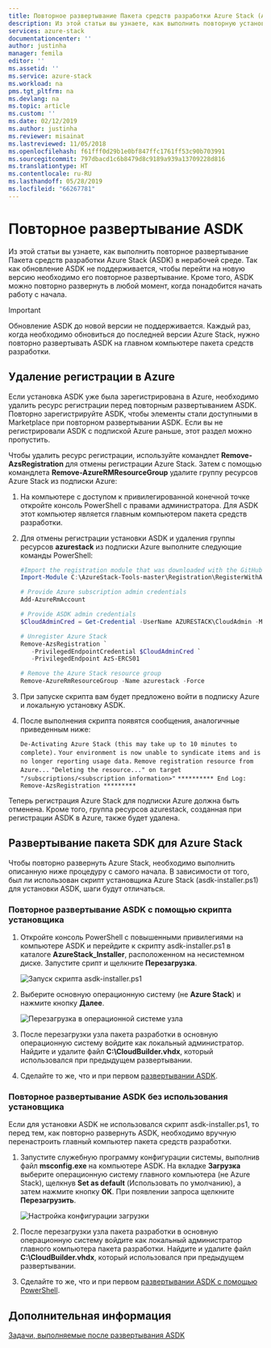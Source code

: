 ```yaml
---
title: Повторное развертывание Пакета средств разработки Azure Stack (ASDK) | Документация Майкрософт
description: Из этой статьи вы узнаете, как выполнить повторную установку ASDK.
services: azure-stack
documentationcenter: ''
author: justinha
manager: femila
editor: ''
ms.assetid: ''
ms.service: azure-stack
ms.workload: na
pms.tgt_pltfrm: na
ms.devlang: na
ms.topic: article
ms.custom: ''
ms.date: 02/12/2019
ms.author: justinha
ms.reviewer: misainat
ms.lastreviewed: 11/05/2018
ms.openlocfilehash: f61fff0d29b1e0bf847ffc1761ff53c90b703991
ms.sourcegitcommit: 797dbacd1c6b8479d8c9189a939a13709228d816
ms.translationtype: HT
ms.contentlocale: ru-RU
ms.lasthandoff: 05/28/2019
ms.locfileid: "66267781"
---
```

# <a name="redeploy-the-asdk"></a>Повторное развертывание ASDK
Из этой статьи вы узнаете, как выполнить повторное развертывание Пакета средств разработки Azure Stack (ASDK) в нерабочей среде. Так как обновление ASDK не поддерживается, чтобы перейти на новую версию необходимо его повторное развертывание. Кроме того, ASDK можно повторно развернуть в любой момент, когда понадобится начать работу с начала.

> [!IMPORTANT]
> Обновление ASDK до новой версии не поддерживается. Каждый раз, когда необходимо обновиться до последней версии Azure Stack, нужно повторно развертывать ASDK на главном компьютере пакета средств разработки.

## <a name="remove-azure-registration"></a>Удаление регистрации в Azure 
Если установка ASDK уже была зарегистрирована в Azure, необходимо удалить ресурс регистрации перед повторным развертыванием ASDK. Повторно зарегистрируйте ASDK, чтобы элементы стали доступными в Marketplace при повторном развертывании ASDK. Если вы не регистрировали ASDK с подпиской Azure раньше, этот раздел можно пропустить.

Чтобы удалить ресурс регистрации, используйте командлет **Remove-AzsRegistration** для отмены регистрации Azure Stack. Затем с помощью командлета **Remove-AzureRMResourceGroup** удалите группу ресурсов Azure Stack из подписки Azure:

1. На компьютере с доступом к привилегированной конечной точке откройте консоль PowerShell с правами администратора. Для ASDK этот компьютер является главным компьютером пакета средств разработки.

2. Для отмены регистрации установки ASDK и удаления группы ресурсов **azurestack** из подписки Azure выполните следующие команды PowerShell:

   ```powershell    
   #Import the registration module that was downloaded with the GitHub tools
   Import-Module C:\AzureStack-Tools-master\Registration\RegisterWithAzure.psm1

   # Provide Azure subscription admin credentials
   Add-AzureRmAccount

   # Provide ASDK admin credentials
   $CloudAdminCred = Get-Credential -UserName AZURESTACK\CloudAdmin -Message "Enter the cloud domain credentials to access the privileged endpoint"

   # Unregister Azure Stack
   Remove-AzsRegistration `
      -PrivilegedEndpointCredential $CloudAdminCred `
      -PrivilegedEndpoint AzS-ERCS01

   # Remove the Azure Stack resource group
   Remove-AzureRmResourceGroup -Name azurestack -Force
   ```

3. При запуске скрипта вам будет предложено войти в подписку Azure и локальную установку ASDK.
4. После выполнения скрипта появятся сообщения, аналогичные приведенным ниже:

    `De-Activating Azure Stack (this may take up to 10 minutes to complete).` `Your environment is now unable to syndicate items and is no longer reporting usage data.`
    `Remove registration resource from Azure...`
    `"Deleting the resource..." on target "/subscriptions/<subscription information>"`
    `********** End Log: Remove-AzsRegistration *********`



Теперь регистрация Azure Stack для подписки Azure должна быть отменена. Кроме того, группа ресурсов azurestack, созданная при регистрации ASDK в Azure, также будет удалена.

## <a name="deploy-the-asdk"></a>Развертывание пакета SDK для Azure Stack
Чтобы повторно развернуть Azure Stack, необходимо выполнить описанную ниже процедуру с самого начала. В зависимости от того, был ли использован скрипт установщика Azure Stack (asdk-installer.ps1) для установки ASDK, шаги будут отличаться.

### <a name="redeploy-the-asdk-using-the-installer-script"></a>Повторное развертывание ASDK с помощью скрипта установщика
1. Откройте консоль PowerShell с повышенными привилегиями на компьютере ASDK и перейдите к скрипту asdk-installer.ps1 в каталоге **AzureStack_Installer**, расположенном на несистемном диске. Запустите срипт и щелкните **Перезагрузка**.

   ![Запуск скрипта asdk-installer.ps1](media/asdk-redeploy/1.png)

2. Выберите основную операционную систему (не **Azure Stack**) и нажмите кнопку **Далее**.

   ![Перезагрузка в операционной системе узла](media/asdk-redeploy/2.png)

3. После перезагрузки узла пакета разработки в основную операционную систему войдите как локальный администратор. Найдите и удалите файл **C:\CloudBuilder.vhdx**, который использовался при предыдущем развертывании. 

4. Сделайте то же, что и при первом [развертывании ASDK](asdk-install.md).

### <a name="redeploy-the-asdk-without-using-the-installer"></a>Повторное развертывание ASDK без использования установщика
Если для установки ASDK не использовался скрипт asdk-installer.ps1, то перед тем, как повторно развернуть ASDK, необходимо вручную перенастроить главный компьютер пакета средств разработки.

1. Запустите служебную программу конфигурации системы, выполнив файл **msconfig.exe** на компьютере ASDK. На вкладке **Загрузка** выберите операционную систему главного компьютера (не Azure Stack), щелкнув **Set as default** (Использовать по умолчанию), а затем нажмите кнопку **ОК**. При появлении запроса щелкните **Перезагрузить**.

      ![Настройка конфигурации загрузки](media/asdk-redeploy/4.png)

2. После перезагрузки узла пакета разработки в основную операционную систему войдите как локальный администратор главного компьютера пакета разработки. Найдите и удалите файл **C:\CloudBuilder.vhdx**, который использовался при предыдущем развертывании. 

3. Сделайте то же, что и при первом [развертывании ASDK с помощью PowerShell](asdk-deploy-powershell.md).


## <a name="next-steps"></a>Дополнительная информация
[Задачи, выполняемые после развертывания ASDK](asdk-post-deploy.md)




